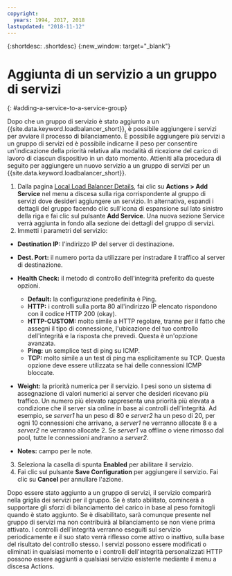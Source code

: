 ```yaml
---
copyright:
  years: 1994, 2017, 2018
lastupdated: "2018-11-12"
---
```


{:shortdesc: .shortdesc}
{:new_window: target="_blank"}

# Aggiunta di un servizio a un gruppo di servizi
{: #adding-a-service-to-a-service-group}

Dopo che un gruppo di servizio è stato aggiunto a un {{site.data.keyword.loadbalancer_short}}, è possibile aggiungere i servizi per avviare il processo di bilanciamento. È possibile aggiungere più servizi a un gruppo di servizi ed è possibile indicarne il peso per consentire un'indicazione della priorità relativa alla modalità di ricezione del carico di lavoro di ciascun dispositivo in un dato momento. Attieniti alla procedura di seguito per aggiungere un nuovo servizio a un gruppo di servizi per un {{site.data.keyword.loadbalancer_short}}.

1. Dalla pagina [Local Load Balancer Details](/docs/infrastructure/local-load-balancer?topic=local-load-balancer-viewing-local-load-balancer-details), fai clic su **Actions > Add Service** nel menu a discesa sulla riga corrispondente al gruppo di servizi dove desideri aggiungere un servizio. In alternativa, espandi i dettagli del gruppo facendo clic sull'icona di espansione sul lato sinistro della riga e fai clic sul pulsante **Add Service**. Una nuova sezione Service verrà aggiunta in fondo alla sezione dei dettagli del gruppo di servizi.
2. Immetti i parametri del servizio:
  - **Destination IP:** l'indirizzo IP del server di destinazione.
  - **Dest. Port:** il numero porta da utilizzare per instradare il traffico al server di destinazione.
  - **Health Check:** il metodo di controllo dell'integrità preferito da queste opzioni.

     - **Default:** la configurazione predefinita è Ping.
     - **HTTP:** i controlli sulla porta 80 all'indirizzo IP elencato rispondono con il codice HTTP 200 (okay).
     - **HTTP-CUSTOM:** molto simile a HTTP regolare, tranne per il fatto che assegni il tipo di connessione, l'ubicazione del tuo controllo dell'integrità e la risposta che prevedi. Questa è un'opzione avanzata.
     - **Ping:** un semplice test di ping su ICMP.
     - **TCP:** molto simile a un test di ping ma esplicitamente su TCP. Questa opzione deve essere utilizzata se hai delle connessioni ICMP bloccate.
  - **Weight:** la priorità numerica per il servizio. I pesi sono un sistema di assegnazione di valori numerici ai server che desideri ricevano più traffico. Un numero più elevato rappresenta una priorità più elevata a condizione che il server sia online in base ai controlli dell'integrità. Ad esempio, se _server1_ ha un peso di 80 e _server2_ ha un peso di 20, per ogni 10 connessioni che arrivano, a _server1_ ne verranno allocate 8 e a _server2_ ne verranno allocate 2. Se _server1_ va offline o viene rimosso dal pool, tutte le connessioni andranno a _server2_.
  - **Notes:** campo per le note.
3. Seleziona la casella di spunta **Enabled** per abilitare il servizio.
4. Fai clic sul pulsante **Save Configuration** per aggiungere il servizio. Fai clic su **Cancel** per annullare l'azione.

Dopo essere stato aggiunto a un gruppo di servizi, il servizio comparirà nella griglia dei servizi per il gruppo. Se è stato abilitato, comincerà a supportare gli sforzi di bilanciamento del carico in base al peso fornitogli quando è stato aggiunto. Se è disabilitato, sarà comunque presente nel gruppo di servizi ma non contribuirà al bilanciamento se non viene prima attivato. I controlli dell'integrità verranno eseguiti sul servizio periodicamente e il suo stato verrà riflesso come attivo o inattivo, sulla base del risultato del controllo stesso. I servizi possono essere modificati o eliminati in qualsiasi momento e i controlli dell'integrità personalizzati HTTP possono essere aggiunti a qualsiasi servizio esistente mediante il menu a discesa Actions.
